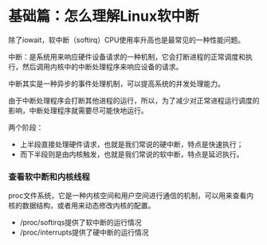 # 基础篇：怎么理解Linux软中断

除了iowait，软中断（softirq）CPU使用率升高也是最常见的一种性能问题。

中断：是系统用来响应硬件设备请求的一种机制，它会打断进程的正常调度和执行，然后调用内核中的中断处理程序来响应设备的请求。

中断其实是一种异步的事件处理机制，可以提高系统的并发处理能力。

由于中断处理程序会打断其他进程的运行，所以，为了减少对正常进程运行调度的影响，中断处理程序就需要尽可能快地运行。


两个阶段：
* 上半段直接处理硬件请求，也就是我们常说的硬中断，特点是快速执行；
* 而下半段则是由内核触发，也就是我们常说的软中断，特点是延迟执行。

### 查看软中断和内核线程
proc文件系统，它是一种内核空间和用户空间进行通信的机制，可以用来查看内核的数据结构，或者用来动态修改内核的配置。
* /proc/softirqs提供了软中断的运行情况
* /proc/interrupts提供了硬中断的运行情况



